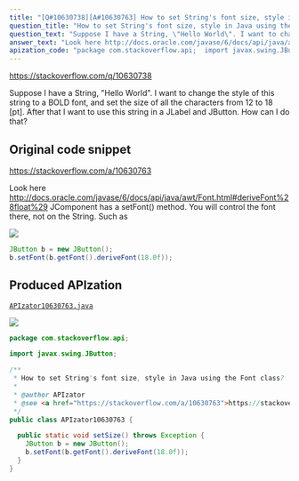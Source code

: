 ```yaml
---
title: "[Q#10630738][A#10630763] How to set String's font size, style in Java using the Font class?"
question_title: "How to set String's font size, style in Java using the Font class?"
question_text: "Suppose I have a String, \"Hello World\". I want to change the style of this string to a BOLD font, and set the size of all the characters from 12 to 18 [pt]. After that I want to use this string in a JLabel and JButton. How can I do that?"
answer_text: "Look here http://docs.oracle.com/javase/6/docs/api/java/awt/Font.html#deriveFont%28float%29 JComponent has a setFont() method. You will control the font there, not on the String. Such as"
apization_code: "package com.stackoverflow.api;  import javax.swing.JButton;  /**  * How to set String's font size, style in Java using the Font class?  *  * @author APIzator  * @see <a href=\"https://stackoverflow.com/a/10630763\">https://stackoverflow.com/a/10630763</a>  */ public class APIzator10630763 {    public static void setSize() throws Exception {     JButton b = new JButton();     b.setFont(b.getFont().deriveFont(18.0f));   } }"
---
```


https://stackoverflow.com/q/10630738

Suppose I have a String, &quot;Hello World&quot;. I want to change the style of this string to a BOLD font, and set the size of all the characters from 12 to 18 [pt]. After that I want to use this string in a JLabel and JButton. How can I do that?



## Original code snippet

https://stackoverflow.com/a/10630763

Look here http://docs.oracle.com/javase/6/docs/api/java/awt/Font.html#deriveFont%28float%29
JComponent has a setFont() method. You will control the font there, not on the String.
Such as

<div class="code-logo"><img src="/stackoverflow.png" /></div>

```java
JButton b = new JButton();
b.setFont(b.getFont().deriveFont(18.0f));
```

## Produced APIzation

[`APIzator10630763.java`](https://github.com/pasqualesalza/apization/raw/main/data/search/APIzator10630763.java)

<div class="code-logo"><img src="/apizator.png" /></div>

```java
package com.stackoverflow.api;

import javax.swing.JButton;

/**
 * How to set String's font size, style in Java using the Font class?
 *
 * @author APIzator
 * @see <a href="https://stackoverflow.com/a/10630763">https://stackoverflow.com/a/10630763</a>
 */
public class APIzator10630763 {

  public static void setSize() throws Exception {
    JButton b = new JButton();
    b.setFont(b.getFont().deriveFont(18.0f));
  }
}

```